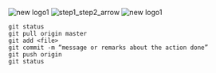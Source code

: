 ![new logo1](https://user-images.githubusercontent.com/53274246/99926303-3d676600-2d67-11eb-8eed-cbf1e8c1c248.png)
![step1_step2_arrow](https://user-images.githubusercontent.com/53274246/99926730-ae5b4d80-2d68-11eb-905d-30cf479af2d7.png)
![new logo1](https://user-images.githubusercontent.com/53274246/99926303-3d676600-2d67-11eb-8eed-cbf1e8c1c248.png)
```
git status
git pull origin master
git add <file>
git commit -m “message or remarks about the action done”
git push origin
git status
```

